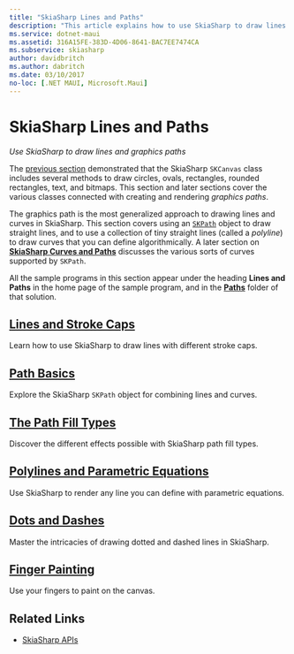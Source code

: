 ```yaml
---
title: "SkiaSharp Lines and Paths"
description: "This article explains how to use SkiaSharp to draw lines and graphics paths in .NET MAUI applications, and demonstrates this with sample code."
ms.service: dotnet-maui
ms.assetid: 316A15FE-383D-4D06-8641-BAC7EE7474CA
ms.subservice: skiasharp
author: davidbritch
ms.author: dabritch
ms.date: 03/10/2017
no-loc: [.NET MAUI, Microsoft.Maui]
---
```


# SkiaSharp Lines and Paths

_Use SkiaSharp to draw lines and graphics paths_

The [previous section](~/xamarin-forms/user-interface/graphics/skiasharp/basics/index.md) demonstrated that the SkiaSharp `SKCanvas` class includes several methods to draw circles, ovals, rectangles, rounded rectangles, text, and bitmaps. This section and later sections cover the various classes connected with creating and rendering *graphics paths*.

The graphics path is the most generalized approach to drawing lines and curves in SkiaSharp. This section covers using an [`SKPath`](xref:SkiaSharp.SKPath) object to draw straight lines, and to use a collection of tiny straight lines (called a *polyline*) to draw curves that you can define algorithmically. A later section on [**SkiaSharp Curves and Paths**](../curves/index.md) discusses the various sorts of curves supported by `SKPath`.

All the sample programs in this section appear under the heading **Lines and Paths** in the home page of the sample program, and in the [**Paths**](https://github.com/xamarin/xamarin-forms-samples/tree/master/SkiaSharpForms/Demos/Demos/SkiaSharpFormsDemos/Paths) folder of that solution.

## [Lines and Stroke Caps](lines.md)

Learn how to use SkiaSharp to draw lines with different stroke caps.

## [Path Basics](paths.md)

Explore the SkiaSharp `SKPath` object for combining lines and curves.

## [The Path Fill Types](fill-types.md)

Discover the different effects possible with SkiaSharp path fill types.

## [Polylines and Parametric Equations](polylines.md)

Use SkiaSharp to render any line you can define with parametric equations.

## [Dots and Dashes](dots.md)

Master the intricacies of drawing dotted and dashed lines in SkiaSharp.

## [Finger Painting](finger-paint.md)

Use your fingers to paint on the canvas.

## Related Links

- [SkiaSharp APIs](/dotnet/api/skiasharp)
